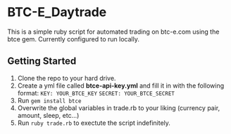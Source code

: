 BTC-E_Daytrade
==============

This is a simple ruby script for automated trading on btc-e.com using the btce gem. Currently configured to run locally.

Getting Started
---------------
1. Clone the repo to your hard drive.
2. Create a yml file called **btce-api-key.yml** and fill it in with the following format:
    `KEY: YOUR_BTCE_KEY`
    `SECRET: YOUR_BTCE_SECRET`
3. Run `gem install btce`
4. Overwrite the global variables in trade.rb to your liking (currency pair, amount, sleep, etc...)
4. Run `ruby trade.rb` to exectute the script indefinitely.
